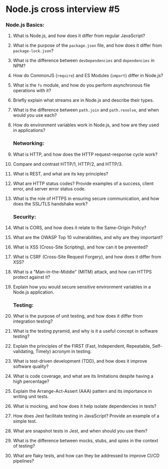 #  Node.js cross interview #5
### Node.js Basics:
1. What is Node.js, and how does it differ from regular JavaScript?
2. What is the purpose of the `package.json` file, and how does it differ from `package-lock.json`?
3. What is the difference between `devDependencies` and `dependencies` in NPM?
4. How do CommonJS (`require`) and ES Modules (`import`) differ in Node.js?
5. What is the `fs` module, and how do you perform asynchronous file operations with it?
6. Briefly explain what streams are in Node.js and describe their types.
7. What is the difference between `path.join` and `path.resolve`, and when would you use each?
8. How do environment variables work in Node.js, and how are they used in applications?

    ### Networking:
9. What is HTTP, and how does the HTTP request-response cycle work?
10. Compare and contrast HTTP/1, HTTP/2, and HTTP/3.
11. What is REST, and what are its key principles?
12. What are HTTP status codes? Provide examples of a success, client error, and server error status code.
13. What is the role of HTTPS in ensuring secure communication, and how does the SSL/TLS handshake work?

    ### Security:
14. What is CORS, and how does it relate to the Same-Origin Policy?
15. What are the OWASP Top 10 vulnerabilities, and why are they important?
16. What is XSS (Cross-Site Scripting), and how can it be prevented?
17. What is CSRF (Cross-Site Request Forgery), and how does it differ from XSS?
18. What is a "Man-in-the-Middle" (MITM) attack, and how can HTTPS protect against it?
19. Explain how you would secure sensitive environment variables in a Node.js application.

    ### Testing:
20. What is the purpose of unit testing, and how does it differ from integration testing?
21. What is the testing pyramid, and why is it a useful concept in software testing?
22. Explain the principles of the FIRST (Fast, Independent, Repeatable, Self-validating, Timely) acronym in testing.
23. What is test-driven development (TDD), and how does it improve software quality?
24. What is code coverage, and what are its limitations despite having a high percentage?
25. Explain the Arrange-Act-Assert (AAA) pattern and its importance in writing unit tests.
26. What is mocking, and how does it help isolate dependencies in tests?
27. How does Jest facilitate testing in JavaScript? Provide an example of a simple test.
28. What are snapshot tests in Jest, and when should you use them?
29. What is the difference between mocks, stubs, and spies in the context of testing?
30. What are flaky tests, and how can they be addressed to improve CI/CD pipelines?
